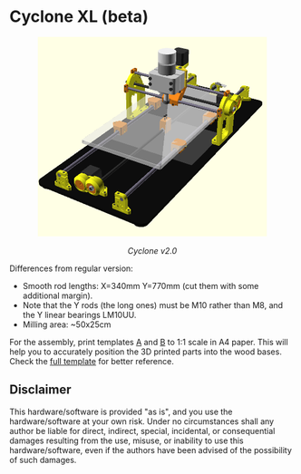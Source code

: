 
Cyclone XL (beta)
===========================

<p align="center">
<img src="Cyclone_XL.png" width="80%">
<div align="center"><i>Cyclone v2.0</i></div>
</p>

Differences from regular version:  
- Smooth rod lengths: X=340mm Y=770mm (cut them with some additional margin).  
- Note that the Y rods (the long ones) must be M10 rather than M8, and the Y linear bearings LM10UU.  
- Milling area: ~50x25cm  

For the assembly, print templates [A](templates/Cyclone_base_template_A4.pdf) and [B](templates/Cyclone_workbed_template.pdf) to 1:1 scale in A4 paper. This will help you to accurately position the 3D printed parts into the wood bases. Check the [full template](templates/Cyclone_base_template.pdf) for better reference.  


Disclaimer  
--
This hardware/software is provided "as is", and you use the hardware/software at your own risk. Under no circumstances shall any author be liable for direct, indirect, special, incidental, or consequential damages resulting from the use, misuse, or inability to use this hardware/software, even if the authors have been advised of the possibility of such damages.  

